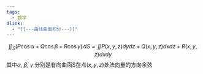 ```yaml
---
tags:
  - 数学
dlink:
  - "[[---曲线曲面积分---]]"
---
```

$$ \iint_S (P\cos\alpha+Q\cos\beta+R\cos\gamma) \, dS =\iint P(x,y,z)dydz+Q(x,y,z)dxdz+R(x,y,z)dxdy$$
其中$\alpha$, $\beta$, $\gamma$ 分别是有向曲面S在点$(x,y,z)$处法向量的方向余弦
